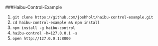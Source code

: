 ###Haibu-Control-Example

1. `git clone https://github.com/joshholt/haibu-control-example.git`
2. `cd haibu-control-example && npm install`
3. `npm install -g haibu-control`
4. `haibu-control -h=127.0.0.1 -s`
5. `open http://127.0.0.1:8000`